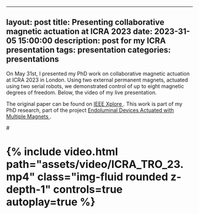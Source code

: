   ---
layout: post
title:  Presenting collaborative magnetic actuation at ICRA 2023
date: 2023-31-05 15:00:00
description: post for my ICRA presentation
tags: presentation
categories: presentations
---

On May 31st, I presented my PhD work on collaborative magnetic actuation at ICRA 2023 in London. Using two external permanent magnets, actuated using
two serial robots, we demonstrated control of up to eight magnetic degrees of freedom. Below, the video of my live presentation.

The original paper can be found on <a href='https://ieeexplore.ieee.org/abstract/document/9911989'>IEEE Xplore </a>. This work is part of my PhD research,
part of the project  <a href='https://giovannipittiglio.github.io/projects/tentacles/'>Endoluminal Devices Actuated with Multiple Magnets </a>.

#<div class="row mt-3">
#    <div class="col-sm mt-3 mt-md-0">
#       {% include video.html path="assets/video/ICRA_TRO_23.mp4" class="img-fluid rounded z-depth-1" controls=true autoplay=true %}
#    </div>
# </div>
